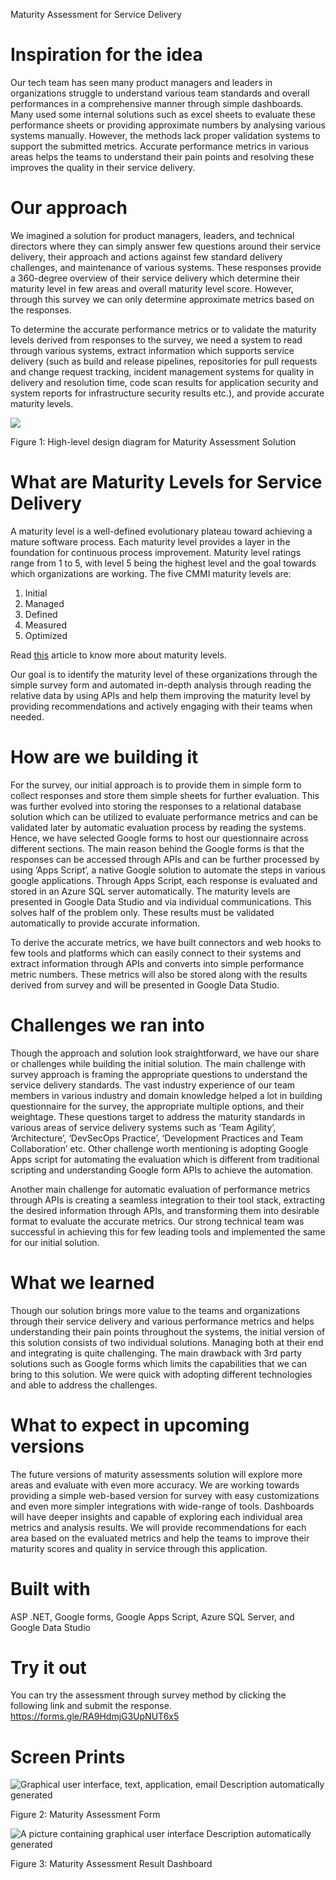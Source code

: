 Maturity Assessment for Service Delivery

# Inspiration for the idea

Our tech team has seen many product managers and leaders in organizations struggle to understand various team standards and overall performances in a comprehensive manner through simple dashboards. Many used some internal solutions such as excel sheets to evaluate these performance sheets or providing approximate numbers by analysing various systems manually. However, the methods lack proper validation systems to support the submitted metrics. Accurate performance metrics in various areas helps the teams to understand their pain points and resolving these improves the quality in their service delivery.

# Our approach

We imagined a solution for product managers, leaders, and technical directors where they can simply answer few questions around their service delivery, their approach and actions against few standard delivery challenges, and maintenance of various systems. These responses provide a 360-degree overview of their service delivery which determine their maturity level in few areas and overall maturity level score. However, through this survey we can only determine approximate metrics based on the responses.

To determine the accurate performance metrics or to validate the maturity levels derived from responses to the survey, we need a system to read through various systems, extract information which supports service delivery (such as build and release pipelines, repositories for pull requests and change request tracking, incident management systems for quality in delivery and resolution time, code scan results for application security and system reports for infrastructure security results etc.), and provide accurate maturity levels.

![](media/11d225e9261bb20e9af5fe0cccc4b031.png)

Figure 1: High-level design diagram for Maturity Assessment Solution

# What are Maturity Levels for Service Delivery

A maturity level is a well-defined evolutionary plateau toward achieving a mature software process. Each maturity level provides a layer in the foundation for continuous process improvement. Maturity level ratings range from 1 to 5, with level 5 being the highest level and the goal towards which organizations are working. The five CMMI maturity levels are:

1.  Initial
2.  Managed
3.  Defined
4.  Measured
5.  Optimized

Read [this](https://www.bmc.com/blogs/cmmi-capability-maturity-model-integration/) article to know more about maturity levels.

Our goal is to identify the maturity level of these organizations through the simple survey form and automated in-depth analysis through reading the relative data by using APIs and help them improving the maturity level by providing recommendations and actively engaging with their teams when needed.

# How are we building it

For the survey, our initial approach is to provide them in simple form to collect responses and store them simple sheets for further evaluation. This was further evolved into storing the responses to a relational database solution which can be utilized to evaluate performance metrics and can be validated later by automatic evaluation process by reading the systems. Hence, we have selected Google forms to host our questionnaire across different sections. The main reason behind the Google forms is that the responses can be accessed through APIs and can be further processed by using ‘Apps Script’, a native Google solution to automate the steps in various google applications. Through Apps Script, each response is evaluated and stored in an Azure SQL server automatically. The maturity levels are presented in Google Data Studio and via individual communications. This solves half of the problem only. These results must be validated automatically to provide accurate information.

To derive the accurate metrics, we have built connectors and web hooks to few tools and platforms which can easily connect to their systems and extract information through APIs and converts into simple performance metric numbers. These metrics will also be stored along with the results derived from survey and will be presented in Google Data Studio.

# Challenges we ran into

Though the approach and solution look straightforward, we have our share or challenges while building the initial solution. The main challenge with survey approach is framing the appropriate questions to understand the service delivery standards. The vast industry experience of our team members in various industry and domain knowledge helped a lot in building questionnaire for the survey, the appropriate multiple options, and their weightage. These questions target to address the maturity standards in various areas of service delivery systems such as ‘Team Agility’, ‘Architecture’, ‘DevSecOps Practice’, ‘Development Practices and Team Collaboration’ etc. Other challenge worth mentioning is adopting Google Apps script for automating the evaluation which is different from traditional scripting and understanding Google form APIs to achieve the automation.

Another main challenge for automatic evaluation of performance metrics through APIs is creating a seamless integration to their tool stack, extracting the desired information through APIs, and transforming them into desirable format to evaluate the accurate metrics. Our strong technical team was successful in achieving this for few leading tools and implemented the same for our initial solution.

# What we learned

Though our solution brings more value to the teams and organizations through their service delivery and various performance metrics and helps understanding their pain points throughout the systems, the initial version of this solution consists of two individual solutions. Managing both at their end and integrating is quite challenging. The main drawback with 3rd party solutions such as Google forms which limits the capabilities that we can bring to this solution. We were quick with adopting different technologies and able to address the challenges.

# What to expect in upcoming versions

The future versions of maturity assessments solution will explore more areas and evaluate with even more accuracy. We are working towards providing a simple web-based version for survey with easy customizations and even more simpler integrations with wide-range of tools. Dashboards will have deeper insights and capable of exploring each individual area metrics and analysis results. We will provide recommendations for each area based on the evaluated metrics and help the teams to improve their maturity scores and quality in service through this application.

# Built with

ASP .NET, Google forms, Google Apps Script, Azure SQL Server, and Google Data Studio

# Try it out

You can try the assessment through survey method by clicking the following link and submit the response. <https://forms.gle/RA9HdmjG3UpNUT6x5>

# Screen Prints

![Graphical user interface, text, application, email Description automatically generated](media/cf2e299bc57899459be76954c179b7d7.png)

Figure 2: Maturity Assessment Form

![A picture containing graphical user interface Description automatically generated](media/4df9585923e6b4b51fc8ded5b63574ad.png)

Figure 3: Maturity Assessment Result Dashboard
